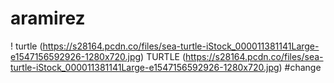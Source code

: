 # aramirez
! turtle (https://s28164.pcdn.co/files/sea-turtle-iStock_000011381141Large-e1547156592926-1280x720.jpg)
TURTLE (https://s28164.pcdn.co/files/sea-turtle-iStock_000011381141Large-e1547156592926-1280x720.jpg)
#change